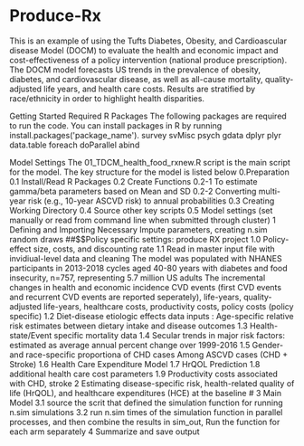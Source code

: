 # Produce-Rx
This is an example of using the Tufts Diabetes, Obesity, and Cardioascular disease Model (DOCM) to evaluate the health and economic impact and cost-effectiveness of a policy intervention (national produce prescription). The DOCM model forecasts US trends in the prevalence of obesity, diabetes, and cardiovascular disease, as well as all-cause mortality, quality-adjusted life years, and health care costs. Results are stratified by race/ethnicity in order to highlight health disparities.

Getting Started
Required R Packages
The following packages are required to run the code. You can install packages in R by running install.packages('package_name').
survey
svMisc
psych
gdata
dplyr
plyr
data.table
foreach
doParallel
abind

Model Settings
The 01_TDCM_health_food_rxnew.R script is the main script for the model. 
The key structure for the model is listed below 
0.Preparation 
0.1 Install/Read R Packages
0.2 Create Functions
0.2-1 To estimate gamma/beta parameters based on Mean and SD
0.2-2 Converting multi-year risk (e.g., 10-year ASCVD risk) to annual probabilities
0.3 Creating Working Directory
0.4 Source other key scripts
0.5 Model settings (set manually or read from command line when submitted through cluster)
1 Defining and Importing Necessary Impute parameters, creating n.sim random draws
##$$Policy specific settings: produce RX project 
1.0 Policy-effect size, costs, and discounting rate
1.1 Read in master input file with invidiual-level data and cleaning
The model was populated with NHANES participants in 2013-2018 cycles aged 40-80 years with diabetes and food insecurity, n=757, representing 5.7 million US adults
The incremental changes in health and economic incidence CVD events (first CVD events and recurrent CVD events are reported seperately), life-years, quality-adjusted life-years, healthcare costs, productivity costs, policy costs (policy specific)
1.2 Diet-disease etiologic effects data inputs : Age-specific relative risk estimates between dietary intake and disease outcomes 
1.3 Health-state/Event specific mortality data 
1.4 Secular trends in major risk factors: estimated as average annual percent change over 1999-2016 
1.5 Gender- and race-specific proportiona of CHD cases Among ASCVD cases (CHD + Stroke) 
1.6 Health Care Expenditure Model 
1.7 HrQOL Prediction 
1.8 additional health care cost parameters 
1.9 Productivity costs associated with CHD, stroke
2 Estimating disease-specific risk, health-related quality of life (HrQOL), and healthcare expenditures (HCE) at the baseline #
3 Main Model 
3.1 source the scrit that defined the simulation function for running n.sim simulations
3.2 run n.sim times of the simulation function in parallel processes, and then combine the results in sim_out, Run the function for each arm separately
4 Summarize and save output                                          
